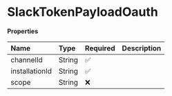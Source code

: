 # SlackTokenPayloadOauth

**Properties**

| Name           | Type   | Required | Description |
| :------------- | :----- | :------- | :---------- |
| channelId      | String | ✅       |             |
| installationId | String | ✅       |             |
| scope          | String | ❌       |             |
